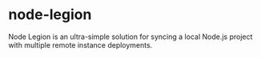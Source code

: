 # node-legion
Node Legion is an ultra-simple solution for syncing a local Node.js project with multiple remote instance deployments.
